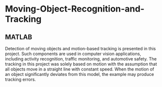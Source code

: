 # Moving-Object-Recognition-and-Tracking

## MATLAB

Detection of moving objects and motion-based tracking is presented in this project. Such components are used in computer vision applications, including activity recognition, traffic monitoring, and automotive safety. The tracking in this project was solely based on motion with the assumption that all objects move in a straight line with constant speed. When the motion of an object significantly deviates from this model, the example may produce tracking errors.
